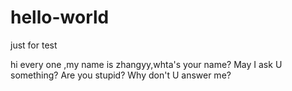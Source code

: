 # hello-world
just for test

hi every one ,my name is zhangyy,whta's your name?
May I ask U something? Are you stupid? Why don't U answer me?
